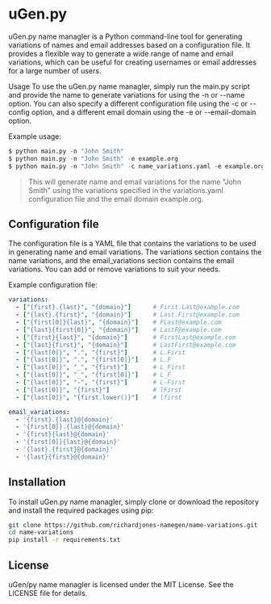 # uGen.py
uGen.py name managler is a Python command-line tool for generating variations of names and email addresses based on a configuration file. It provides a flexible way to generate a wide range of name and email variations, which can be useful for creating usernames or email addresses for a large number of users.

Usage
To use the uGen.py name managler, simply run the main.py script and provide the name to generate variations for using the -n or --name option. You can also specify a different configuration file using the -c or --config option, and a different email domain using the -e or --email-domain option.

Example usage:

```python
$ python main.py -n "John Smith"
$ python main.py -n "John Smith" -e example.org
$ python main.py -n "John Smith" -c name_variations.yaml -e example.org
```
>This will generate name and email variations for the name "John Smith" using the variations specified in the variations.yaml configuration file and the email domain example.org.

## Configuration file
The configuration file is a YAML file that contains the variations to be used in generating name and email variations. The variations section contains the name variations, and the email_variations section contains the email variations. You can add or remove variations to suit your needs.

Example configuration file:

```yaml
variations:
  - ["{first}.{last}", "{domain}"]      # First.Last@example.com
  - ["{last}.{first}", "{domain}"]      # Last.First@example.com
  - ["{first[0]}{last}", "{domain}"]    # FLast@example.com
  - ["{last}{first[0]}", "{domain}"]    # LastF@example.com
  - ["{first}{last}", "{domain}"]       # FirstLast@example.com
  - ["{last}{first}", "{domain}"]       # LastFirst@example.com
  - ["{last[0]}", ".", "{first}"]       # L.First
  - ["{last[0]}", ".", "{first[0]}"]    # L.F
  - ["{last[0]}", "_", "{first}"]       # L_First
  - ["{last[0]}", "_", "{first[0]}"]    # L_F
  - ["{last[0]}", "-", "{first}"]       # L-First
  - ["{last[0]}", "{first}"]            # lFirst
  - ["{last[0]}", "{first.lower()}"]    # lfirst

email_variations:
  - '{first}.{last}@{domain}'
  - '{first[0]}.{last}@{domain}'
  - '{first}{last}@{domain}'
  - '{first[0]}{last}@{domain}'
  - '{last}.{first}@{domain}'
  - '{last}{first}@{domain}'
```

## Installation
To install uGen.py name managler, simply clone or download the repository and install the required packages using pip:

```bash
git clone https://github.com/richardjones-namegen/name-variations.git
cd name-variations
pip install -r requirements.txt
```

## License
uGen/py name managler is licensed under the MIT License. See the LICENSE file for details.